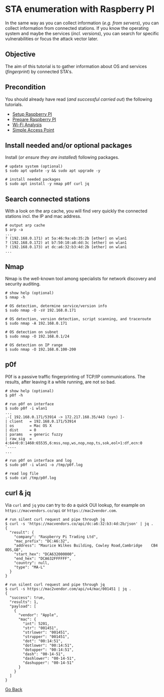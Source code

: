 # STA enumeration with Raspberry PI

In the same way as you can collect information (_e.g. from servers_), you can collect information from connected stations. If you know the operating system and maybe the services (_incl. versions_), you can search for specific vulnerabilities or focus the attack vector later.

## Objective

The aim of this tutorial is to gather information about OS and services (_fingerprint_) by connected STA's.

## Precondition

You should already have read (_and successful carried out_) the following tutorials.

- [Setup Raspberry PI](../Setup)
- [Prepare Raspberry PI](../Preparation)
- [Wi-Fi Analysis](../WIFIAnalysis)
- [Simple Access Point](../AccessPoint)

## Install needed and/or optional packages

Install (_or ensure they are installed_) following packages.

```shell
# update system (optional)
$ sudo apt update -y && sudo apt upgrade -y

# install needed packages
$ sudo apt install -y nmap p0f curl jq
```

## Search connected stations

With a look on the arp cache, you will find very quickly the connected stations incl. the IP and mac address.

```shell
# output arp cache
$ arp -a
...
? (192.168.0.171) at 5a:46:9a:eb:35:2b [ether] on wlan1
? (192.168.0.172) at b7:50:10:a8:dd:3c [ether] on wlan1
? (192.168.0.173) at dc:a6:32:b3:4d:2b [ether] on wlan1
...
```

## Nmap

Nmap is the well-known tool among specialists for network discovery and security auditing.

```shell
# show help (optional)
$ nmap -h

# OS detection, determine service/version info
$ sudo nmap -O -sV 192.168.0.171

# OS detection, version detection, script scanning, and traceroute
$ sudo nmap -A 192.168.0.171

# OS detection on subnet
$ sudo nmap -O 192.168.0.1/24

# OS detection on IP range
$ sudo nmap -O 192.168.0.100-200
```

## p0f

P0f is a passive traffic fingerprinting of TCP/IP communications. The results, after leaving it a while running, are not so bad.

```shell
# show help (optional)
$ p0f -h

# run p0f on interface
$ sudo p0f -i wlan1
...
.-[ 192.168.0.171/53914 -> 172.217.168.35/443 (syn) ]-
| client   = 192.168.0.171/53914
| os       = Mac OS X
| dist     = 0
| params   = generic fuzzy
| raw_sig  = 4:64+0:0:1460:65535,6:mss,nop,ws,nop,nop,ts,sok,eol+1:df,ecn:0
`----
...

# run p0f on interface and log
$ sudo p0f -i wlan1 -o /tmp/p0f.log

# read log file
$ sudo cat /tmp/p0f.log
```

## curl & jq

Via `curl` and `jq` you can try to do a quick OUI lookup, for example on `https://macvendors.co/api` or `https://mac2vendor.com`. 

```shell
# run silent curl request and pipe through jq
$ curl -s 'https://macvendors.co/api/dc:a6:32:b3:4d:2b/json' | jq .
{
  "result": {
    "company": "Raspberry Pi Trading Ltd",
    "mac_prefix": "DC:A6:32",
    "address": "Maurice Wilkes Building, Cowley Road,Cambridge    CB4 0DS,GB",
    "start_hex": "DCA632000000",
    "end_hex": "DCA632FFFFFF",
    "country": null,
    "type": "MA-L"
  }
}

# run silent curl request and pipe through jq
$ curl -s https://mac2vendor.com/api/v4/mac/001451 | jq .
{
  "success": true,
  "results": 1,
  "payload": [
    {
      "vendor": "Apple",
      "mac": {
        "int": 5201,
        "str": "001451",
        "strlower": "001451",
        "strupper": "001451",
        "dot": "00:14:51",
        "dotlower": "00:14:51",
        "dotupper": "00:14:51",
        "dash": "00-14-51",
        "dashlower": "00-14-51",
        "dashupper": "00-14-51"
      }
    }
  ]
}
```

[Go Back](../readme.md)
